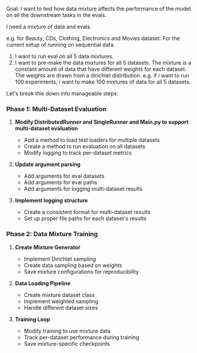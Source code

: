Goal: I want to test how data mixture affects the performance of the model on all the downstream tasks in the evals.

I need a mixture of data and evals.

e.g. for Beauty, CDs, Clothing, Electronics and Movies dataset. 
For the current setup of running on sequential data.

1. I want to run eval on all 5 data mixtures.
2. I want to pre-make the data mixtures for all 5 datasets. The mixture is a constant amount of data that have different weights for each dataset. The weights are drawn from a dirichlet distribution. e.g. if i want to run 100 experiments, i want to make 100 mixtures of data for all 5 datasets.

Let's break this down into manageable steps:

### Phase 1: Multi-Dataset Evaluation
1. **Modify DistributedRunner and SingleRunner and Main.py to support multi-dataset evaluation**
   - Add a method to load test loaders for multiple datasets
   - Create a method to run evaluation on all datasets
   - Modify logging to track per-dataset metrics

2. **Update argument parsing**
   - Add arguments for eval datasets
   - Add arguments for eval paths
   - Add arguments for logging multi-dataset results

3. **Implement logging structure**
   - Create a consistent format for multi-dataset results
   - Set up proper file paths for each dataset's results

### Phase 2: Data Mixture Training
1. **Create Mixture Generator**
   - Implement Dirichlet sampling
   - Create data sampling based on weights
   - Save mixture configurations for reproducibility

2. **Data Loading Pipeline**
   - Create mixture dataset class
   - Implement weighted sampling
   - Handle different dataset sizes

3. **Training Loop**
   - Modify training to use mixture data
   - Track per-dataset performance during training
   - Save mixture-specific checkpoints
